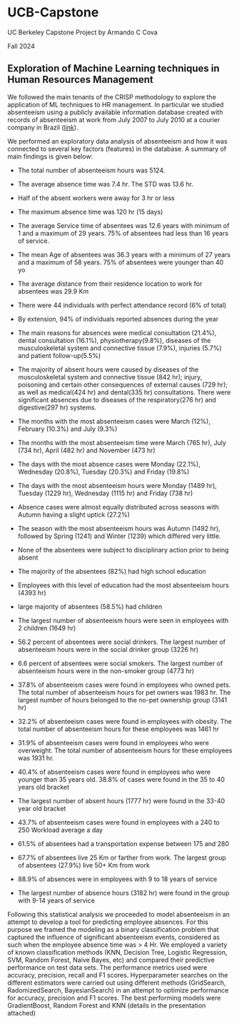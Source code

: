 # UCB-Capstone
UC Berkeley Capstone Project by Armando C Cova

Fall 2024

Exploration of Machine Learning techniques in Human Resources Management
---------------------------------------------------------------------------

We followed the main tenants of the CRISP methodology to explore the application of ML techniques to HR management. In particular we studied absenteeism using a publicly available information database created with records of absenteeism at work from July 2007 to July 2010 at a courier company in Brazil ([link](https://archive.ics.uci.edu/dataset/445/absenteeism+at+work)). 

We performed an exploratory data analysis of absenteeism and how it was connected to several key factors (features) in the database. A summary of main findings is given below:
* The total number of absenteeism hours was 5124.
  
* The average absence time was 7.4 hr. The STD was 13.6 hr.
  
* Half of the absent workers were away for 3 hr or less
  
* The maximum absence time was 120 hr (15 days)
  
* The average Service time of absentees was 12.6 years with minimum of 1 and a maximum of 29 years. 75% of absentees had less than 16 years of service.
  
* The mean Age of absentees was 36.3 years with a minimum of 27 years and a maximum of 58 years. 75% of absentees were younger than 40 yo
  
* The average distance from their residence location to work for absentees was 29.9 Km
    
* There were 44 individuals with perfect attendance record (6% of total)
  
* By extension, 94% of individuals reported absences during the year 

* The main reasons for absences were medical consultation (21.4%), dental consultation (16.1%), physiotherapy(9.8%), diseases of the musculoskeletal system and connective tissue (7.9%), injuries (5.7%) and patient follow-up(5.5%)

* The majority of absent hours were caused by diseases of the musculoskeletal system and connective tissue (842 hr); injury, poisoning and certain other consequences of external causes (729 hr); as well as medical(424 hr) and dental(335 hr) consultations. There were significant absences due to diseases of the respiratory(276 hr) and digestive(297 hr) systems.

* The months with the most absenteeism cases were March (12%), February (10.3%) and July (9.3%)
  
* The months with the most absenteeism time were March (765 hr), July (734 hr), April (482 hr) and November (473 hr)
  
* The days with the most absence cases were Monday (22.1%), Wednesday (20.8%), Tuesday (20.3%) and Friday (19.8%)
  
* The days with the most absenteeism hours were Monday (1489 hr), Tuesday (1229 hr), Wednesday (1115 hr) and Friday (738 hr)
  
* Absence cases were almost equally distributed across seasons with Autumn having a slight uptick (27.2%)
  
* The season with the most absenteeism hours was Autumn (1492 hr), followed by Spring (1241) and Winter (1239) which differed very little.

* None of the absentees were subject to disciplinary action prior to being absent
  
* The majority of the absentees (82%) had high school education

* Employees with this level of education had the most absenteeism hours (4393 hr)

* large majority of absentees (58.5%) had children

* The largest number of absenteeism hours were seen in employees with 2 children (1649 hr)
  
* 56.2 percent of absentees were social drinkers. The largest number of absenteeism hours were in the social drinker group (3226 hr)
  
* 6.6 percent of absentees were social smokers. The largest number of absenteeism hours were in the non-smoker group (4773 hr)
  
* 37.8% of absenteeism cases were found in employees who owned pets. The total number of absenteeism hours for pet owners was 1983 hr. The largest number of hours belonged to the no-pet ownership group (3141 hr)
  
* 32.2% of absenteeism cases were found in employees with obesity. The total number of absenteeism hours for these employees was 1461 hr
  
* 31.9% of absenteeism cases were found in employees who were overweight. The total number of absenteeism hours for these employees was 1931 hr.
  
* 40.4% of absenteeism cases were found in employees who were younger than 35 years old. 38.8% of cases were found in the 35 to 40 years old bracket
  
* The largest number of absent hours (1777 hr) were found in the 33-40 year old bracket
  
* 43.7% of absenteeism cases were found in employees with a 240 to 250 Workload average a day
  
* 61.5% of absentees had a transportation expense between 175 and 280
  
* 67.7% of absentees live 25 Km or farther from work. The largest group of absentees (27.9%) live 50+ Km from work
  
* 88.9% of absences were in employees with 9 to 18 years of service
  
* The largest number of absence hours (3182 hr) were found in the group with 9-14 years of service


Following this statistical analysis we proceeded to model absenteeism in an attempt to develop a tool for predicting employee absences. For this purpose we framed the modeling as a binary classification problem that captured the influence of significant absenteeism events, considered as such when the employee absence time was > 4 Hr.  We employed a variety of known classification methods (KNN, Decision Tree, Logistic Regression, SVM, Random Forest, Naive Bayes, etc) and compared their predictive performance on test data sets. The performance metrics used were accuracy, precision, recall and F1 scores. Hyperparameter searches on the different estimators were carried out using different methods (GridSearch, RadomizedSearch, BayesianSearch) in an attempt to optimize performance for accuracy, precision and F1 scores. The best performing models were GradientBoost, Random Forest and KNN (details in the presentation attached)

